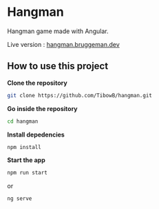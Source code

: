 # Hangman

Hangman game made with Angular.

Live version : [hangman.bruggeman.dev](https://hangman.bruggeman.dev)

## How to use this project

**Clone the repository**

```bash
git clone https://github.com/TibowB/hangman.git
```

**Go inside the repository**

```bash
cd hangman
```

**Install depedencies**

```bash
npm install
```

**Start the app**

```bash
npm run start
```

or

```bash
ng serve
```
